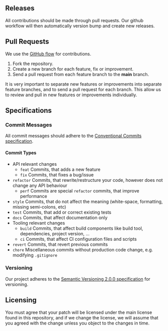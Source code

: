 ## Releases

All contributions should be made through pull requests. Our github workflow will then automatically version bump and create new releases. 

## Pull Requests

We use the [GitHub flow](https://guides.github.com/introduction/flow/) for contributions.

1. Fork the repository.
2. Create a new branch for each feature, fix or improvement.
3. Send a pull request from each feature branch to the **main** branch.

It is very important to separate new features or improvements into separate feature branches, and to send a pull request for each branch. This allow us to review and pull in new features or improvements individually.

## Specifications

### Commit Messages

All commit messages should adhere to the [Conventional Commits specification](https://conventionalcommits.org/).

#### Commit Types

- API relevant changes
    * `feat` Commits, that adds a new feature
    * `fix` Commits, that fixes a bug/issue
- `refactor` Commits, that rewrite/restructure your code, however does not change any API behaviour
    * `perf` Commits are special `refactor` commits, that improve performance
- `style` Commits, that do not affect the meaning (white-space, formatting, missing semi-colons, etc)
- `test` Commits, that add or correct existing tests
- `docs` Commits, that affect documentation only
- Tooling relevant changes
    * `build` Commits, that affect build components like build tool, dependencies, project version, ...
    * `ci` Commits, that affect CI configuration files and scripts
- `revert` Commits, that revert previous commits
- `chore` Miscellaneous commits without production code change, e.g. modifying `.gitignore`

### Versioning

Our project adheres to the [Semantic Versioning 2.0.0 specification](https://semver.org/) for versioning.

## Licensing

You must agree that your patch will be licensed under the main license found in this repository, and if we change the license, we will assume that you agreed with the change unless you object to the changes in time.